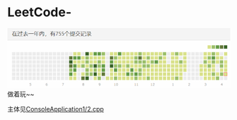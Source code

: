 # LeetCode-
![Image text](https://github.com/toworksyn/LeetCode-/blob/master/ConsoleApplication1/Working.png)
做着玩~~

主体见[ConsoleApplication1/2.cpp](https://github.com/toworksyn/LeetCode-/blob/master/ConsoleApplication1/2.cpp)
